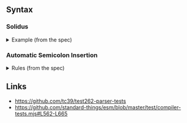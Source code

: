 ﻿## Syntax

### Solidus

<details><summary>Example (from the spec)</summary>

<blockquote>

There are no syntactic grammar contexts where both a leading division or division-assignment, and a leading RegularExpressionLiteral are permitted. This is not affected by semicolon insertion (see [11.9](http://www.ecma-international.org/ecma-262/#sec-automatic-semicolon-insertion)); in examples such as the following:

```
a = b
/hi/g.exec(c).map(d);
```

where the first non-whitespace, non-comment code point after a LineTerminator is U+002F (SOLIDUS) and the syntactic context allows division or division-assignment, no semicolon is inserted at the LineTerminator. That is, the above example is interpreted in the same way as:

```
a = b / hi / g.exec(c).map(d);
```

— <cite>[ECMAScript Specification - Lexical Grammar](http://www.ecma-international.org/ecma-262/#sec-ecmascript-language-lexical-grammar)</cite>

</blockquote>

</details>

### Automatic Semicolon Insertion

<details><summary>Rules (from the spec)</summary>

<blockquote>

There are three basic rules of semicolon insertion:

1. When, as the source text is parsed from left to right, a token (called the _offending token_) is encountered that is not allowed by any production of the grammar, then a semicolon is automatically inserted before the _offending token_ if one or more of the following conditions is true:

   - The _offending token_ is separated from the previous token by at least one LineTerminator.
   - The _offending token_ is `}`.
   - The previous token is `)` and the inserted semicolon would then be parsed as the terminating semicolon of a do-while statement ([13.7.2](http://www.ecma-international.org/ecma-262/#sec-do-while-statement)).

2. When, as the source text is parsed from left to right, the end of the input stream of tokens is encountered and the parser is unable to parse the input token stream as a single instance of the goal nonterminal, then a semicolon is automatically inserted at the end of the input stream.

3. When, as the source text is parsed from left to right, a token is encountered that is allowed by some production of the grammar, but the production is a restricted production and the token would be the first token for a terminal or nonterminal immediately following the annotation “[no LineTerminator here]” within the restricted production (and therefore such a token is called a restricted token), and the restricted token is separated from the previous token by at least one LineTerminator, then a semicolon is automatically inserted before the restricted token.

— <cite>[ECMAScript Specification - Automatic Semicolon Insertion](http://www.ecma-international.org/ecma-262/#sec-automatic-semicolon-insertion)</cite>

</blockquote>

</details>

## Links

- https://github.com/tc39/test262-parser-tests
- https://github.com/standard-things/esm/blob/master/test/compiler-tests.mjs#L562-L665

<!--

/ is reg ex

if t-1 === `(…)`
  regex if <if|while|for|with> (…) <expression statement>
  div otherwise

else if t-1 === `{…}`
  div if
    (<function> ‹identifier›? (…) {…})
    (<class> ‹identifier›? (…) {…})
    ({…})
  regex if
    <if|while|for|with> (…) {…}
    <function> <identifier?> (…) {…}
    <class> <identifier?> {…}
    <class> <identifier?> <extends> <identifier> {…}
    <label>: {…}

-->
